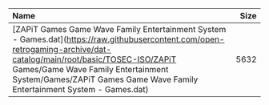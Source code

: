 |Name|Size|
|:---|---:|
|[ZAPiT Games Game Wave Family Entertainment System - Games.dat](https://raw.githubusercontent.com/open-retrogaming-archive/dat-catalog/main/root/basic/TOSEC-ISO/ZAPiT Games/Game Wave Family Entertainment System/Games/ZAPiT Games Game Wave Family Entertainment System - Games.dat)|5632|
